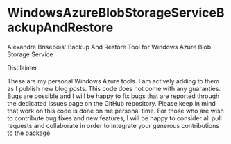 WindowsAzureBlobStorageServiceBackupAndRestore
==============================================

Alexandre Brisebois' Backup And Restore Tool for Windows Azure Blob Storage Service

Disclaimer

These are my personal Windows Azure tools. I am actively adding to them as I publish new blog posts. This code does not come with any guaranties. Bugs are possible and I will be happy to fix bugs that are reported through the dedicated Issues page on the GitHub repository. Please keep in mind that work on this code is done on me personal time. For those who are wish to contribute bug fixes and new features, I will be happy to consider all pull requests and collaborate in order to integrate your generous contributions to the package
